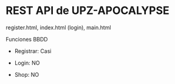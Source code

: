 # REST API de UPZ-APOCALYPSE

register.html, index.html (login), main.html

Funciones BBDD

-	Registrar: Casi

-	Login: NO

-   Shop: NO



